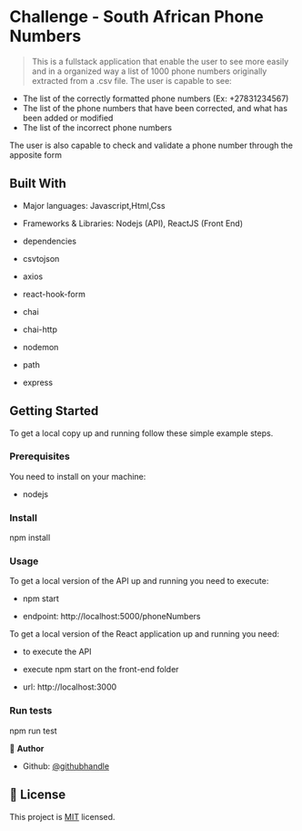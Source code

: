 # Challenge - South African Phone Numbers

> This is a fullstack application that enable the user to see more easily and in a organized way a list of 1000 phone numbers originally extracted from a .csv file.
The user is capable to see:
- The list of the correctly formatted phone numbers (Ex: +27831234567)
- The list of the phone numbers that have been corrected, and what has been added or modified
- The list of the incorrect phone numbers

The user is also capable to check and validate a phone number through the apposite form

## Built With

- Major languages:
 Javascript,Html,Css

- Frameworks & Libraries:
 Nodejs (API), ReactJS (Front End)

- dependencies
 - csvtojson
 - axios
 - react-hook-form
 - chai 
 - chai-http
 - nodemon
 - path
 - express
 
## Getting Started

To get a local copy up and running follow these simple example steps.

### Prerequisites

You need to install on your machine:
- nodejs


### Install

npm install 

### Usage

To get a local version of the API up and running you need to execute:

- npm start

- endpoint: http://localhost:5000/phoneNumbers


To get a local version of the React application up and running you need:

- to execute the API

- execute npm start on the front-end folder

- url: http://localhost:3000

### Run tests

npm run test

👤 **Author**

- Github: [@githubhandle](https://github.com/AndresRicci93/)



## 📝 License

This project is [MIT](lic.url) licensed.
